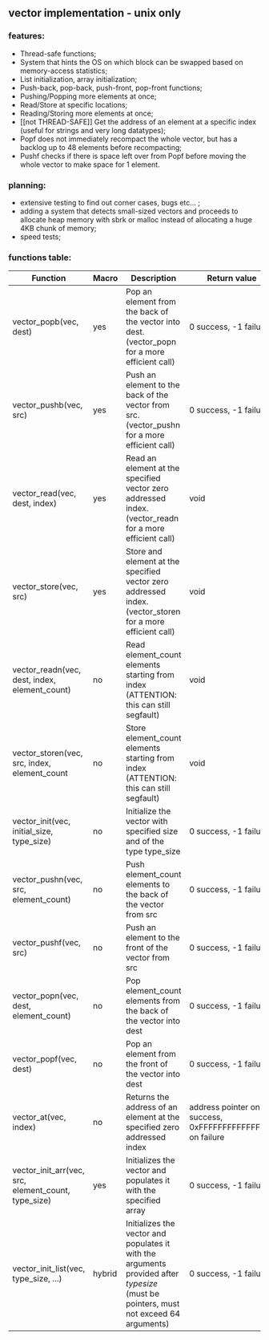 ## vector implementation - unix only

### features:
* Thread-safe functions;
* System that hints the OS on which block can be swapped based on memory-access statistics;
* List initialization, array initialization;
* Push-back, pop-back, push-front, pop-front functions;
* Pushing/Popping more elements at once;
* Read/Store at specific locations;
* Reading/Storing more elements at once;
* [[not THREAD-SAFE]] Get the address of an element at a specific index (useful for strings and very long datatypes);
* Popf does not immediately recompact the whole vector, but has a backlog up to 48 elements before recompacting;
* Pushf checks if there is space left over from Popf before moving the whole vector to make space for 1 element.

### planning:
* extensive testing to find out corner cases, bugs etc... ;
* adding a system that detects small-sized vectors and proceeds to allocate heap memory with sbrk or malloc instead of allocating a huge 4KB chunk of memory;
* speed tests;

### functions table:

|Function|Macro|Description|Return value|
|--------|-----|-----------|------------|
|vector_popb(vec, dest)|yes|Pop an element from the back of the vector into dest. (vector_popn for a more efficient call)|0 success, -1 failure|
|vector_pushb(vec, src)|yes|Push an element to the back of the vector from src. (vector_pushn for a more efficient call)|0 success, -1 failure|
|vector_read(vec, dest, index)|yes|Read an element at the specified vector zero addressed index. (vector_readn for a more efficient call)|void|
|vector_store(vec, src)|yes|Store and element at the specified vector zero addressed index. (vector_storen for a more efficient call)|void|
|vector_readn(vec, dest, index, element_count)|no|Read element_count elements starting from index (ATTENTION: this can still segfault)|void|
|vector_storen(vec, src, index, element_count|no|Store element_count elements starting from index (ATTENTION: this can still segfault)|void|
|vector_init(vec, initial_size, type_size)|no|Initialize the vector with specified size and of the type type_size|0 success, -1 failure|
|vector_pushn(vec, src, element_count)|no|Push element_count elements to the back of the vector from src|0 success, -1 failure|
|vector_pushf(vec, src)|no|Push an element to the front of the vector from src|0 success, -1 failure|
|vector_popn(vec, dest, element_count)|no|Pop element_count elements from the back of the vector into dest|0 success, -1 failure|
|vector_popf(vec, dest)|no|Pop an element from the front of the vector into dest|0 success, -1 failure|
|vector_at(vec, index)|no|Returns the address of an element at the specified zero addressed index|address pointer on success, 0xFFFFFFFFFFFFFFFF on failure|
|vector_init_arr(vec, src, element_count, type_size)|yes|Initializes the vector and populates it with the specified array|0 success, -1 failure|
|vector_init_list(vec, type_size, ...)|hybrid|Initializes the vector and populates it with the arguments provided after _typesize_ (must be pointers, must not exceed 64 arguments)|0 success, -1 failure|



